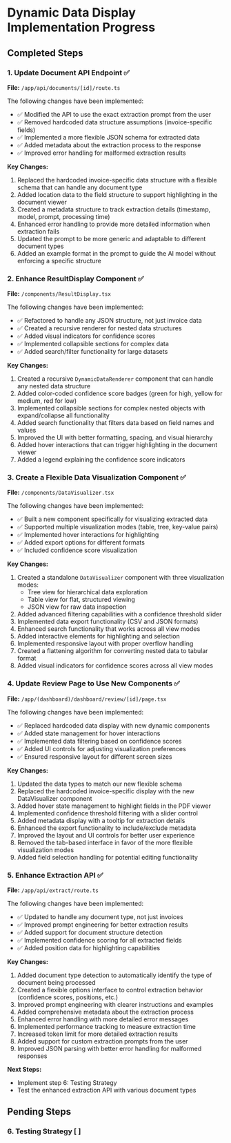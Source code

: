 # Dynamic Data Display Implementation Progress

## Completed Steps

### 1. Update Document API Endpoint ✅

**File:** `/app/api/documents/[id]/route.ts`

The following changes have been implemented:

- ✅ Modified the API to use the exact extraction prompt from the user
- ✅ Removed hardcoded data structure assumptions (invoice-specific fields)
- ✅ Implemented a more flexible JSON schema for extracted data
- ✅ Added metadata about the extraction process to the response
- ✅ Improved error handling for malformed extraction results

**Key Changes:**
1. Replaced the hardcoded invoice-specific data structure with a flexible schema that can handle any document type
2. Added location data to the field structure to support highlighting in the document viewer
3. Created a metadata structure to track extraction details (timestamp, model, prompt, processing time)
4. Enhanced error handling to provide more detailed information when extraction fails
5. Updated the prompt to be more generic and adaptable to different document types
6. Added an example format in the prompt to guide the AI model without enforcing a specific structure

### 2. Enhance ResultDisplay Component ✅

**File:** `/components/ResultDisplay.tsx`

The following changes have been implemented:

- ✅ Refactored to handle any JSON structure, not just invoice data
- ✅ Created a recursive renderer for nested data structures
- ✅ Added visual indicators for confidence scores
- ✅ Implemented collapsible sections for complex data
- ✅ Added search/filter functionality for large datasets

**Key Changes:**
1. Created a recursive `DynamicDataRenderer` component that can handle any nested data structure
2. Added color-coded confidence score badges (green for high, yellow for medium, red for low)
3. Implemented collapsible sections for complex nested objects with expand/collapse all functionality
4. Added search functionality that filters data based on field names and values
5. Improved the UI with better formatting, spacing, and visual hierarchy
6. Added hover interactions that can trigger highlighting in the document viewer
7. Added a legend explaining the confidence score indicators

### 3. Create a Flexible Data Visualization Component ✅

**File:** `/components/DataVisualizer.tsx`

The following changes have been implemented:

- ✅ Built a new component specifically for visualizing extracted data
- ✅ Supported multiple visualization modes (table, tree, key-value pairs)
- ✅ Implemented hover interactions for highlighting
- ✅ Added export options for different formats
- ✅ Included confidence score visualization

**Key Changes:**
1. Created a standalone `DataVisualizer` component with three visualization modes:
   - Tree view for hierarchical data exploration
   - Table view for flat, structured viewing
   - JSON view for raw data inspection
2. Added advanced filtering capabilities with a confidence threshold slider
3. Implemented data export functionality (CSV and JSON formats)
4. Enhanced search functionality that works across all view modes
5. Added interactive elements for highlighting and selection
6. Implemented responsive layout with proper overflow handling
7. Created a flattening algorithm for converting nested data to tabular format
8. Added visual indicators for confidence scores across all view modes

### 4. Update Review Page to Use New Components ✅

**File:** `/app/(dashboard)/dashboard/review/[id]/page.tsx`

The following changes have been implemented:

- ✅ Replaced hardcoded data display with new dynamic components
- ✅ Added state management for hover interactions
- ✅ Implemented data filtering based on confidence scores
- ✅ Added UI controls for adjusting visualization preferences
- ✅ Ensured responsive layout for different screen sizes

**Key Changes:**
1. Updated the data types to match our new flexible schema
2. Replaced the hardcoded invoice-specific display with the new DataVisualizer component
3. Added hover state management to highlight fields in the PDF viewer
4. Implemented confidence threshold filtering with a slider control
5. Added metadata display with a tooltip for extraction details
6. Enhanced the export functionality to include/exclude metadata
7. Improved the layout and UI controls for better user experience
8. Removed the tab-based interface in favor of the more flexible visualization modes
9. Added field selection handling for potential editing functionality

### 5. Enhance Extraction API ✅

**File:** `/app/api/extract/route.ts`

The following changes have been implemented:

- ✅ Updated to handle any document type, not just invoices
- ✅ Improved prompt engineering for better extraction results
- ✅ Added support for document structure detection
- ✅ Implemented confidence scoring for all extracted fields
- ✅ Added position data for highlighting capabilities

**Key Changes:**
1. Added document type detection to automatically identify the type of document being processed
2. Created a flexible options interface to control extraction behavior (confidence scores, positions, etc.)
3. Improved prompt engineering with clearer instructions and examples
4. Added comprehensive metadata about the extraction process
5. Enhanced error handling with more detailed error messages
6. Implemented performance tracking to measure extraction time
7. Increased token limit for more detailed extraction results
8. Added support for custom extraction prompts from the user
9. Improved JSON parsing with better error handling for malformed responses

**Next Steps:**
- Implement step 6: Testing Strategy
- Test the enhanced extraction API with various document types

## Pending Steps

### 6. Testing Strategy [ ] 